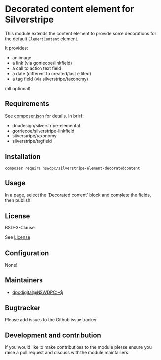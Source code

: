 # Decorated content element for Silverstripe

This module extends the content element to provide some decorations for the  default `ElementContent` element.

It provides:

* an image
* a link (via gorriecoe/linkfield)
* a call to action text field
* a date (different to created/last edited)
* a tag field (via silverstripe/taxonomy)

(all optional)

## Requirements

See [composer.json](./composer.json) for details. In brief:

* dnadesign/silverstripe-elemental
* gorriecoe/silverstripe-linkfield
* silverstripe/taxonomy
* silverstripe/tagfield

## Installation

```
composer require nswdpc/silverstripe-element-decoratedcontent
```

## Usage

In a page, select the 'Decorated content' block and complete the fields, then publish.

## License

BSD-3-Clause

See [License](./LICENSE.md)

## Configuration

None!

## Maintainers

+ [dpcdigital@NSWDPC:~$](https://dpc.nsw.gov.au)

## Bugtracker

Please add issues to the Github issue tracker

## Development and contribution

If you would like to make contributions to the module please ensure you raise a pull request and discuss with the module maintainers.
